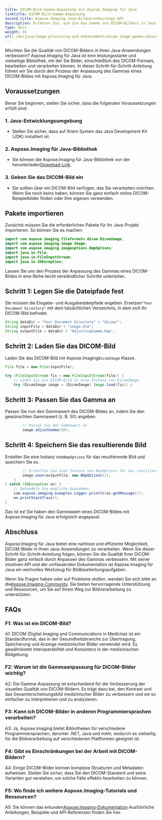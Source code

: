 ```yaml
---
title: DICOM-Bild-Gamma-Anpassung mit Aspose.Imaging für Java
linktitle: DICOM-Bild-Gamma-Anpassung
second_title: Aspose.Imaging Java-Bildverarbeitungs-API
description: Erfahren Sie, wie Sie das Gamma von DICOM-Bildern in Java mit Aspose.Imaging für Java anpassen. Verbessern Sie die Qualität medizinischer Bilder mit einfachen Schritten.
type: docs
weight: 24
url: /de/java/image-processing-and-enhancement/dicom-image-gamma-adjustment/
---
```

Möchten Sie die Qualität von DICOM-Bildern in Ihren Java-Anwendungen verbessern? Aspose.Imaging für Java ist eine leistungsstarke und vielseitige Bibliothek, mit der Sie Bilder, einschließlich des DICOM-Formats, bearbeiten und verarbeiten können. In dieser Schritt-für-Schritt-Anleitung führen wir Sie durch den Prozess der Anpassung des Gammas eines DICOM-Bildes mit Aspose.Imaging für Java. 

## Voraussetzungen

Bevor Sie beginnen, stellen Sie sicher, dass die folgenden Voraussetzungen erfüllt sind:

### 1. Java-Entwicklungsumgebung
- Stellen Sie sicher, dass auf Ihrem System das Java Development Kit (JDK) installiert ist.

### 2. Aspose.Imaging für Java-Bibliothek
-  Sie können die Aspose.Imaging für Java-Bibliothek von der herunterladen[Download-Link](https://releases.aspose.com/imaging/java/).

### 3. Geben Sie das DICOM-Bild ein
- Sie sollten über ein DICOM-Bild verfügen, das Sie verarbeiten möchten. Wenn Sie noch keins haben, können Sie ganz einfach online DICOM-Beispielbilder finden oder Ihre eigenen verwenden.

## Pakete importieren

Zunächst müssen Sie die erforderlichen Pakete für Ihr Java-Projekt importieren. So können Sie es machen:

```java
import com.aspose.imaging.fileformats.dicom.DicomImage;
import com.aspose.imaging.image.Image;
import com.aspose.imaging.imageoptions.BmpOptions;
import java.io.File;
import java.io.FileInputStream;
import java.io.IOException;
```

Lassen Sie uns den Prozess der Anpassung des Gammas eines DICOM-Bildes in eine Reihe leicht verständlicher Schritte unterteilen.

## Schritt 1: Legen Sie die Dateipfade fest

Sie müssen die Eingabe- und Ausgabedateipfade angeben. Ersetzen`"Your Document Directory"` mit dem tatsächlichen Verzeichnis, in dem sich Ihr DICOM-Bild befindet.

```java
String dataDir = "Your Document Directory" + "dicom/";
String inputFile = dataDir + "image.dcm";
String outputFile = dataDir + "AdjustingGamma.bmp";
```

## Schritt 2: Laden Sie das DICOM-Bild

 Laden Sie das DICOM-Bild mit Aspose.Imaging`DicomImage` Klasse.

```java
File file = new File(inputFile);

try (FileInputStream fis = new FileInputStream(file)) {
    // Laden Sie ein DICOM-Bild in eine Instanz von DicomImage
    try (DicomImage image = (DicomImage) Image.load(fis)) {
```

## Schritt 3: Passen Sie das Gamma an

Passen Sie nun den Gammawert des DICOM-Bildes an, indem Sie den gewünschten Gammawert (z. B. 50) angeben.

```java
        // Passen Sie den Gammawert an
        image.adjustGamma(50);
```

## Schritt 4: Speichern Sie das resultierende Bild

 Erstellen Sie eine Instanz von`BmpOptions` für das resultierende Bild und speichern Sie es.

```java
        // Erstellen Sie eine Instanz von BmpOptions für das resultierende Bild und speichern Sie das resultierende Bild
        image.save(outputFile, new BmpOptions());
    }
} catch (IOException ex) {
    // Behandeln Sie mögliche Ausnahmen
    com.aspose.imaging.examples.Logger.println(ex.getMessage());
    ex.printStackTrace();
}
```

Das ist es! Sie haben den Gammawert eines DICOM-Bildes mit Aspose.Imaging für Java erfolgreich angepasst.

## Abschluss

Aspose.Imaging für Java bietet eine nahtlose und effiziente Möglichkeit, DICOM-Bilder in Ihren Java-Anwendungen zu verarbeiten. Wenn Sie dieser Schritt-für-Schritt-Anleitung folgen, können Sie die Qualität Ihrer DICOM-Bilder ganz einfach durch Anpassen des Gammas verbessern. Mit seiner intuitiven API und der umfassenden Dokumentation ist Aspose.Imaging für Java ein wertvolles Werkzeug für Bildbearbeitungsaufgaben.

 Wenn Sie Fragen haben oder auf Probleme stoßen, wenden Sie sich bitte an die[Aspose.Imaging-Community](https://forum.aspose.com/). Sie bieten hervorragende Unterstützung und Ressourcen, um Sie auf Ihrem Weg zur Bildverarbeitung zu unterstützen.

## FAQs

### F1: Was ist ein DICOM-Bild?

A1: DICOM (Digital Imaging and Communications in Medicine) ist ein Standardformat, das in der Gesundheitsbranche zur Übertragung, Speicherung und Anzeige medizinischer Bilder verwendet wird. Es gewährleistet Interoperabilität und Konsistenz in der medizinischen Bildgebung.

### F2: Warum ist die Gammaanpassung für DICOM-Bilder wichtig?

A2: Die Gamma-Anpassung ist entscheidend für die Verbesserung der visuellen Qualität von DICOM-Bildern. Es trägt dazu bei, den Kontrast und das Gesamterscheinungsbild medizinischer Bilder zu verbessern und sie so einfacher zu interpretieren und zu analysieren.

### F3: Kann ich DICOM-Bilder in anderen Programmiersprachen verarbeiten?

A3: Ja, Aspose.Imaging bietet Bibliotheken für verschiedene Programmiersprachen, darunter .NET, Java und mehr, wodurch es vielseitig für die Bildverarbeitung auf verschiedenen Plattformen geeignet ist.

### F4: Gibt es Einschränkungen bei der Arbeit mit DICOM-Bildern?

A4: Einige DICOM-Bilder können komplexe Strukturen und Metadaten aufweisen. Stellen Sie sicher, dass Sie den DICOM-Standard und seine Varianten gut verstehen, um solche Fälle effektiv bearbeiten zu können.

### F5: Wo finde ich weitere Aspose.Imaging-Tutorials und Ressourcen?

 A5: Sie können das erkunden[Aspose.Imaging-Dokumentation](https://reference.aspose.com/imaging/java/) Ausführliche Anleitungen, Beispiele und API-Referenzen finden Sie hier.